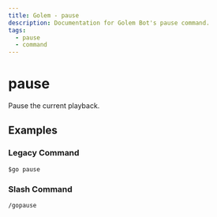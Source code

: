 ```yaml
---
title: Golem - pause
description: Documentation for Golem Bot's pause command.
tags:
  - pause
  - command
---
```


# pause

Pause the current playback.

## Examples

### Legacy Command

```
$go pause
```

### Slash Command

```
/gopause
```




